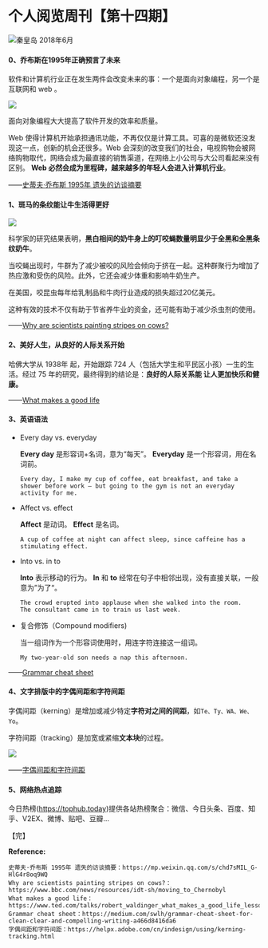 # 个人阅览周刊【第十四期】

![秦皇岛 2018年6月](https://i.loli.net/2020/01/16/PuUGxQzlcYNE7r8.jpg)

#### 0、乔布斯在1995年正确预言了未来

软件和计算机行业正在发生两件会改变未来的事：一个是面向对象编程，另一个是互联网和 web 。

![](https://i.loli.net/2020/01/16/SO4RLanb6JNKuy3.jpg)

面向对象编程大大提高了软件开发的效率和质量。

Web 使得计算机开始承担通讯功能，不再仅仅是计算工具。可喜的是微软还没发现这一点，创新的机会还很多。Web 会深刻的改变我们的社会，电视购物会被网络购物取代，网络会成为最直接的销售渠道，在网络上小公司与大公司看起来没有区别。
**Web 必然会成为里程碑，越来越多的年轻人会进入计算机行业**。

——[史蒂夫·乔布斯 1995年 遗失的访谈摘要](https://mp.weixin.qq.com/s/chd7sMIL_G-HlG4r8oq9WQ)

#### 1、斑马的条纹能让牛生活得更好

![](https://i.loli.net/2020/01/16/UdAkyrRTgBFNzQ2.jpg)

科学家的研究结果表明，**黑白相间的奶牛身上的叮咬蝇数量明显少于全黑和全黑条纹奶牛**。

当咬蝇出现时，牛群为了减少被咬的风险会倾向于挤在一起。这种群聚行为增加了热应激和受伤的风险。此外，它还会减少体重和影响牛奶生产。

在美国，咬昆虫每年给乳制品和牛肉行业造成的损失超过20亿美元。

这种有效的技术不仅有助于节省养牛业的资金，还可能有助于减少杀虫剂的使用。

——[Why are scientists painting stripes on cows?](https://www.bbc.com/news/resources/idt-sh/moving_to_Chernobyl)

#### 2、美好人生，从良好的人际关系开始

哈佛大学从 1938年 起，开始跟踪 724 人（包括大学生和平民区小孩）一生的生活。经过 75 年的研究，最终得到的结论是：**良好的人际关系能 让人更加快乐和健康。**

——[What makes a good life](https://www.ted.com/talks/robert_waldinger_what_makes_a_good_life_lessons_from_the_longest_study_on_happiness)

#### 3、英语语法

- Every day vs. everyday

  **Every day** 是形容词+名词，意为“每天”。
  **Everyday** 是一个形容词，用在名词前。

  ```
  Every day, I make my cup of coffee, eat breakfast, and take a shower before work — but going to the gym is not an everyday activity for me.
  ```

- Affect vs. effect

  **Affect** 是动词。
  **Effect** 是名词。

  ```
  A cup of coffee at night can affect sleep, since caffeine has a stimulating effect.
  ```

- Into vs. in to

  **Into** 表示移动的行为。
  **In** 和 **to** 经常在句子中相邻出现，没有直接关联，一般意为”为了“。

  ```
  The crowd erupted into applause when she walked into the room. 
  The consultant came in to train us last week.
  ```

- 复合修饰（Compound modifiers)

  当一组词作为一个形容词使用时，用连字符连接这一组词。

  ```
  My two-year-old son needs a nap this afternoon.
  ```

——[Grammar cheat sheet](https://medium.com/swlh/grammar-cheat-sheet-for-clean-clear-and-compelling-writing-a466d8416da6)

#### 4、文字排版中的字偶间距和字符间距

字偶间距（kerning）是增加或减少特定**字符对之间的间距**，如`Te、Ty、WA、We、Yo`。

字符间距（tracking）是加宽或紧缩**文本块**的过程。

![](https://i.loli.net/2020/01/16/rxEmAzpN41FU3yl.png)

——[字偶间距和字符间距](https://helpx.adobe.com/cn/indesign/using/kerning-tracking.html)

#### 5、网络热点追踪

今日热榜(https://tophub.today)提供各站热榜聚合：微信、今日头条、百度、知乎、V2EX、微博、贴吧、豆瓣...


【完】

**Reference:**
```
史蒂夫·乔布斯 1995年 遗失的访谈摘要：https://mp.weixin.qq.com/s/chd7sMIL_G-HlG4r8oq9WQ
Why are scientists painting stripes on cows?：https://www.bbc.com/news/resources/idt-sh/moving_to_Chernobyl
What makes a good life：https://www.ted.com/talks/robert_waldinger_what_makes_a_good_life_lessons_from_the_longest_study_on_happiness
Grammar cheat sheet：https://medium.com/swlh/grammar-cheat-sheet-for-clean-clear-and-compelling-writing-a466d8416da6
字偶间距和字符间距：https://helpx.adobe.com/cn/indesign/using/kerning-tracking.html
```
